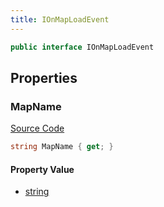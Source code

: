 ```yaml
---
title: IOnMapLoadEvent
---
```


```csharp
public interface IOnMapLoadEvent
```

## Properties

### MapName

[Source Code](https://github.com/swiftly-solution/swiftlys2/blob/beta/managed/src/SwiftlyS2.Shared/Modules/Events/EventParams/IOnMapLoadEvent.cs#L11)

```csharp
string MapName { get; }
```

#### Property Value

- [string](https://learn.microsoft.com/dotnet/api/system.string)

